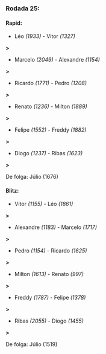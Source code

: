 ### Rodada 25:

#### Rapid:

* Léo *(1933)*     -     Vitor *(1327)*

 **>** 
* Marcelo *(2049)*     -     Alexandre *(1154)*

 **>** 
* Ricardo *(1771)*     -     Pedro *(1208)*

 **>** 
* Renato *(1236)*     -     Milton *(1889)*

 **>** 
* Felipe *(1552)*     -     Freddy *(1882)*

 **>** 
* Diogo *(1237)*     -     Ribas *(1623)*

 **>** 

De folga: Júlio (1676)

#### Blitz:

* Vitor *(1155)*     -     Léo *(1861)*

 **>** 
* Alexandre *(1183)*     -     Marcelo *(1717)*

 **>** 
* Pedro *(1154)*     -     Ricardo *(1625)*

 **>** 
* Milton *(1613)*     -     Renato *(997)*

 **>** 
* Freddy *(1787)*     -     Felipe *(1378)*

 **>** 
* Ribas *(2055)*     -     Diogo *(1455)*

 **>** 

De folga: Júlio (1519)

